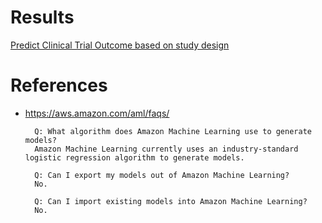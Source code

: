 # Results
[Predict Clinical Trial Outcome based on study design](screenshots/VaidhyaMegha-ML-1-v1.jpg)

# References
- https://aws.amazon.com/aml/faqs/
    

        Q: What algorithm does Amazon Machine Learning use to generate models?
        Amazon Machine Learning currently uses an industry-standard logistic regression algorithm to generate models.

        Q: Can I export my models out of Amazon Machine Learning?
        No.
         
        Q: Can I import existing models into Amazon Machine Learning?
        No.
